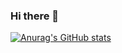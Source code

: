 ### Hi there 👋

[![Anurag's GitHub stats](https://github-readme-stats.vercel.app/api?username=omarb77)](https://github.com/anuraghazra/github-readme-stats)


<!--
**omarb77/omarb77** is a ✨ _special_ ✨ repository because its `README.md` (this file) appears on your GitHub profile.

Here are some ideas to get you started:

- 🔭 I’m currently working on ...
- 🌱 I’m currently learning ...
- 👯 I’m looking to collaborate on ...
- 🤔 I’m looking for help with ...
- 💬 Ask me about ...
- 📫 How to reach me: ...
- 😄 Pronouns: ...
- ⚡ Fun fact: ...
-->
